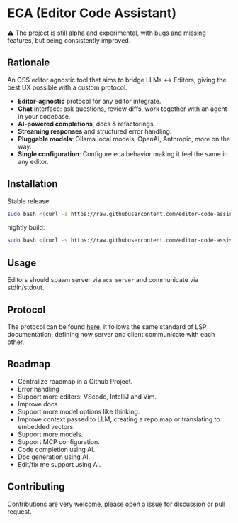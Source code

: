 # ECA (Editor Code Assistant)

:warning: The project is still alpha and experimental, with bugs and missing features, but being consistently improved.

## Rationale 

An OSS editor agnostic tool that aims to bridge LLMs <-> Editors, giving the best UX possible with a custom protocol.

- **Editor-agnostic** protocol for any editor integrate.
- **Chat** interface: ask questions, review diffs, work together with an agent in your codebase.
- **AI-powered completions**, docs & refactorings.
- **Streaming responses** and structured error handling.
- **Pluggable models**: Ollama local models, OpenAI, Anthropic, more on the way.
- **Single configuration**: Configure eca behavior making it feel the same in any editor.

## Installation

Stable release:

```bash
sudo bash <(curl -s https://raw.githubusercontent.com/editor-code-assistant/eca/master/install)
```

nightly build:

```bash
sudo bash <(curl -s https://raw.githubusercontent.com/editor-code-assistant/eca/master/install) --version nightly
```

## Usage

Editors should spawn server via `eca server` and communicate via stdin/stdout.

## Protocol

The protocol can be found [here](./docs/protocol.md), it follows the same standard of LSP documentation, defining how server and client communicate with each other.

## Roadmap

- Centralize roadmap in a Github Project.
- Error handling
- Support more editors: VScode, IntelliJ and Vim.
- Improve docs
- Support more model options like thinking.
- Improve context passed to LLM, creating a repo map or translating to embedded vectors.
- Support more models.
- Support MCP configuration.
- Code completion using AI.
- Doc generation using AI.
- Edit/fix me support using AI.

## Contributing

Contributions are very welcome, please open a issue for discussion or pull request.
